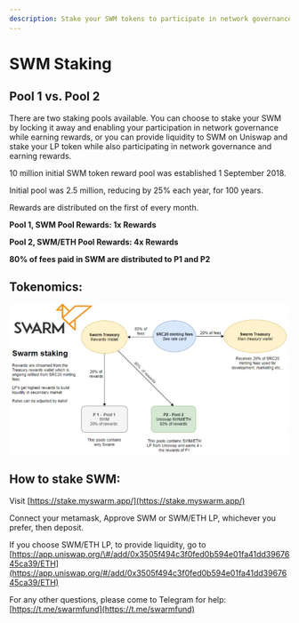 ```yaml
---
description: Stake your SWM tokens to participate in network governance and earn rewards.
---
```


# SWM Staking

## Pool 1 vs. Pool 2

There are two staking pools available. You can choose to stake your SWM by locking it away and enabling your participation in network governance while earning rewards, or you can provide liquidity to SWM on Uniswap and stake your LP token while also participating in network governance and earning rewards.

10 million initial SWM token reward pool was established 1 September 2018. 

Initial pool was 2.5 million, reducing by 25% each year, for 100 years. 

Rewards are distributed on the first of every month. 

**Pool 1, SWM Pool Rewards: 1x Rewards**

**Pool 2, SWM/ETH Pool Rewards: 4x Rewards**

**80% of fees paid in SWM are distributed to P1 and P2**

## Tokenomics:

![](../.gitbook/assets/image%20%283%29.png)

## How to stake SWM:

Visit [https://stake.myswarm.app/](https://stake.myswarm.app/)

Connect your metamask, Approve SWM or SWM/ETH LP, whichever you prefer, then deposit. 

If you choose SWM/ETH LP, to provide liquidity, go to [https://app.uniswap.org/\#/add/0x3505f494c3f0fed0b594e01fa41dd3967645ca39/ETH](https://app.uniswap.org/#/add/0x3505f494c3f0fed0b594e01fa41dd3967645ca39/ETH)

For any other questions, please come to Telegram for help: [https://t.me/swarmfund](https://t.me/swarmfund)



